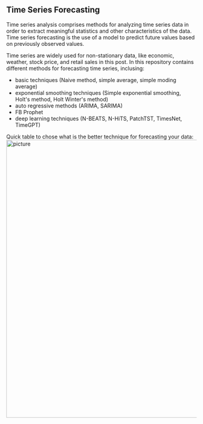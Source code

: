 ## Time Series Forecasting

Time series analysis comprises methods for analyzing time series data in order to extract meaningful statistics and other characteristics of the data. Time series forecasting is the use of a model to predict future values based on previously observed values.

Time series are widely used for non-stationary data, like economic, weather, stock price, and retail sales in this post. In this repository contains different methods for forecasting time series, inclusing:
* basic techniques (Naive method, simple average, simple moding average) 
* exponential smoothing techniques (Simple exponential smoothing, Holt's method, Holt Winter's method)
* auto regressive methods (ARIMA, SARIMA)
* FB Prophet
* deep learning techniques (N-BEATS, N-HiTS, PatchTST, TimesNet, TimeGPT)

Quick table to chose what is the better technique for forecasting your data:
<img width="736" alt="picture" src="https://github.com/aussiekom/Time-Series-Forecasting/assets/102028836/626b0fcb-ccdb-43f4-b70f-07b9acae8337">
